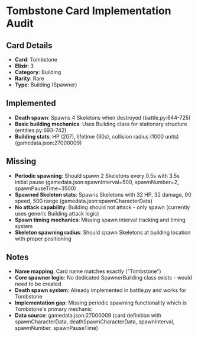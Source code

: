 # Tombstone Card Implementation Audit

## Card Details
- **Card**: Tombstone
- **Elixir**: 3
- **Category**: Building
- **Rarity**: Rare
- **Type**: Building (Spawner)

## Implemented
- **Death spawn**: Spawns 4 Skeletons when destroyed (battle.py:644-725)
- **Basic building mechanics**: Uses Building class for stationary structure (entities.py:693-742)
- **Building stats**: HP (207), lifetime (30s), collision radius (1000 units) (gamedata.json:27000009)

## Missing
- **Periodic spawning**: Should spawn 2 Skeletons every 0.5s with 3.5s initial pause (gamedata.json:spawnInterval=500, spawnNumber=2, spawnPauseTime=3500)
- **Spawned Skeleton stats**: Spawns Skeletons with 32 HP, 32 damage, 90 speed, 500 range (gamedata.json:spawnCharacterData)
- **No attack capability**: Building should not attack - only spawn (currently uses generic Building attack logic)
- **Spawn timing mechanics**: Missing spawn interval tracking and timing system
- **Skeleton spawning radius**: Should spawn Skeletons at building location with proper positioning

## Notes
- **Name mapping**: Card name matches exactly ("Tombstone")
- **Core spawner logic**: No dedicated SpawnerBuilding class exists - would need to be created
- **Death spawn system**: Already implemented in battle.py and works for Tombstone
- **Implementation gap**: Missing periodic spawning functionality which is Tombstone's primary mechanic
- **Data source**: gamedata.json:27000009 (card definition with spawnCharacterData, deathSpawnCharacterData, spawnInterval, spawnNumber, spawnPauseTime)